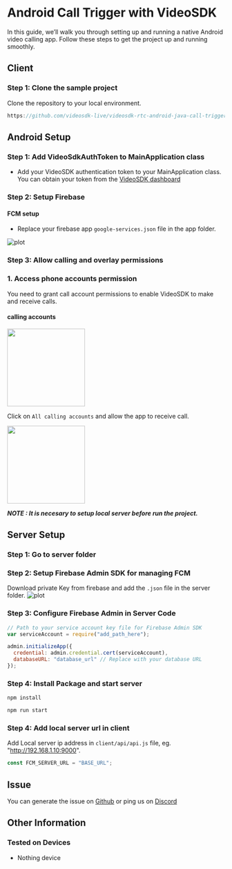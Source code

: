 # Android Call Trigger with VideoSDK

In this guide, we’ll walk you through setting up and running a native Android video calling app. Follow these steps to get the project up and running smoothly.

## Client

### Step 1: Clone the sample project

Clone the repository to your local environment.

```js
https://github.com/videosdk-live/videosdk-rtc-android-java-call-trigger-example.git
```

## Android Setup

### Step 1: Add VideoSdkAuthToken to MainApplication class

- Add your VideoSDK authentication token to your MainApplication class. You can obtain your token from the [ VideoSDK dashboard](https://app.videosdk.live/dashboard/MCAYBP2ZEH26)

### Step 2: Setup Firebase

#### FCM setup

- Replace your firebase app `google-services.json` file in the app folder.

![plot](https://cdn.videosdk.live/docs/images/android/call_keep/sevice.png)


### Step 3: Allow calling and overlay permissions


### 1. Access phone accounts permission

You need to grant call account permissions to enable VideoSDK to make and receive calls.

#### calling accounts

<p>
  <img src="https://cdn.videosdk.live/docs/images/android/call_keep/calling_accounts.jpg" width="180" />
  </p>

Click on `All calling accounts` and allow the app to receive call.

<p>
  <img src="https://cdn.videosdk.live/docs/images/android/call_keep/calling_accounts_allowed.jpg" width="180" />
</p>

_**NOTE : It is necesary to setup local server before run the project.**_

## Server Setup

### Step 1: Go to server folder

### Step 2: Setup Firebase Admin SDK for managing FCM

Download private Key from firebase and add the `.json` file in the server folder.
![plot](https://cdn.videosdk.live/docs/images/android/call_keep/firebase_server_sdk.jpeg)

### Step 3: Configure Firebase Admin in Server Code

```js
// Path to your service account key file for Firebase Admin SDK
var serviceAccount = require("add_path_here");
```

```js
admin.initializeApp({
  credential: admin.credential.cert(serviceAccount),
  databaseURL: "database_url" // Replace with your database URL
});
```


### Step 4: Install Package and start server

```js
npm install
```

```js
npm run start
```

### Step 4: Add local server url in client

Add Local server ip address in `client/api/api.js` file, eg. "http://192.168.1.10:9000".

```js title="api.js"
const FCM_SERVER_URL = "BASE_URL";
```

## Issue

You can generate the issue on [Github](https://github.com/videosdk-live/videosdk-rtc-react-native-call-trigger-example/issues) or ping us on [Discord](https://discord.gg/bsEukaNhrD)

## Other Information

### Tested on Devices

- Nothing device
